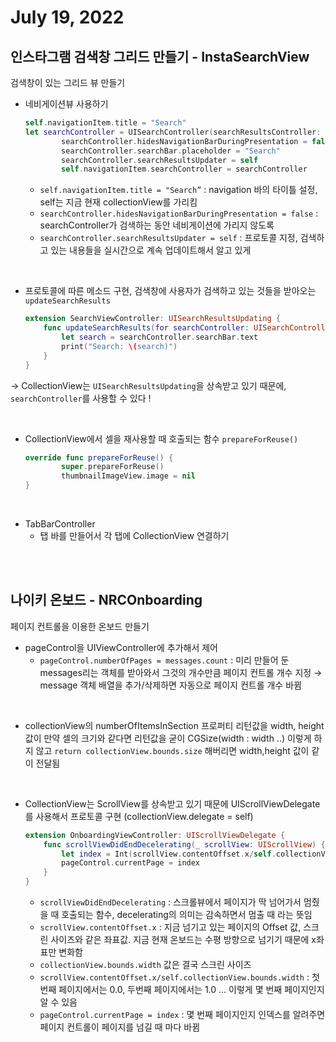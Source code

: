 # July 19, 2022

## 인스타그램 검색창 그리드 만들기 - InstaSearchView

검색창이 있는 그리드 뷰 만들기

- 네비게이션뷰 사용하기
    
    ```swift
    self.navigationItem.title = "Search"
    let searchController = UISearchController(searchResultsController: nil)
            searchController.hidesNavigationBarDuringPresentation = false
            searchController.searchBar.placeholder = "Search"
            searchController.searchResultsUpdater = self
            self.navigationItem.searchController = searchController
    ```
    
    - `self.navigationItem.title = "Search”` : navigation 바의 타이틀 설정, self는 지금 현재 collectionView를 가리킴
    - `searchController.hidesNavigationBarDuringPresentation = false` : searchController가 검색하는 동안 네비게이션에 가리지 않도록
    - `searchController.searchResultsUpdater = self` : 프로토콜 지정, 검색하고 있는 내용들을 실시간으로 계속 업데이트해서 알고 있게
<br>

- 프로토콜에 따른 메소드 구현, 검색창에 사용자가 검색하고 있는 것들을 받아오는 `updateSearchResults`
    
    ```swift
    extension SearchViewController: UISearchResultsUpdating {
        func updateSearchResults(for searchController: UISearchController) {
            let search = searchController.searchBar.text
            print("Search: \(search)")
        }     
    }
    ```
    

→ CollectionView는 `UISearchResultsUpdating`을 상속받고 있기 때문에, `searchController`를 사용할 수 있다 !

<br>

- CollectionView에서 셀을 재사용할 때 호출되는 함수 `prepareForReuse()`
    
    ```swift
    override func prepareForReuse() {
            super.prepareForReuse()
            thumbnailImageView.image = nil 
    }
    ```
    
<br>

- TabBarController
    - 탭 바를 만들어서 각 탭에 CollectionView 연결하기
    
<br><br>

## 나이키 온보드 - NRCOnboarding

페이지 컨트롤을 이용한 온보드 만들기

- pageControl을 UIViewController에 추가해서 제어
    - `pageControl.numberOfPages = messages.count` : 미리 만들어 둔 messages리는 객체를 받아와서 그것의 개수만큼 페이지 컨트롤 개수 지정 → message 객체 배열을 추가/삭제하면 자동으로 페이지 컨트롤 개수 바뀜
    
<br>
    
- collectionView의 numberOfItemsInSection 프로퍼티 리턴값을 width, height 값이 만약 셀의 크기와 같다면 리턴값을 굳이 CGSize(width : width ..) 이렇게 하지 않고 `return collectionView.bounds.size` 해버리면 width,height 값이 같이 전달됨

<br>

- CollectionView는 ScrollView를 상속받고 있기 때문에 UIScrollViewDelegate를 사용해서 프로토콜 구현 (collectionView.delegate = self)
    
    ```swift
    extension OnboardingViewController: UIScrollViewDelegate {
        func scrollViewDidEndDecelerating(_ scrollView: UIScrollView) {
            let index = Int(scrollView.contentOffset.x/self.collectionView.bounds.width)
            pageControl.currentPage = index
        }
    }
    ```
    
    - `scrollViewDidEndDecelerating` : 스크롤뷰에서 페이지가 딱 넘어가서 멈췄을 때 호출되는 함수, decelerating의 의미는 감속하면서 멈출 때 라는 뜻임
    - `scrollView.contentOffset.x` : 지금 넘기고 있는 페이지의 Offset 값, 스크린 사이즈와 같은 좌표값. 지금 현재 온보드는 수평 방향으로 넘기기 때문에 x좌표만 변화함
    - `collectionView.bounds.width` 값은 결국 스크린 사이즈
    - `scrollView.contentOffset.x/self.collectionView.bounds.width` : 첫 번째 페이지에서는 0.0, 두번째 페이지에서는 1.0 … 이렇게 몇 번째 페이지인지 알 수 있음
    - `pageControl.currentPage = index` : 몇 번째 페이지인지 인덱스를 알려주면 페이지 컨트롤이 페이지를 넘길 때 마다 바뀜
    
